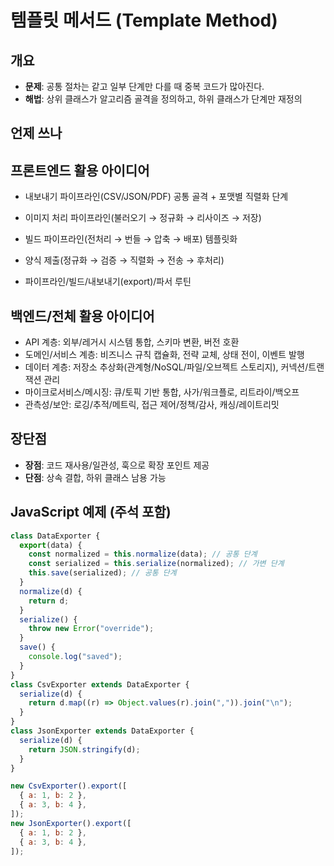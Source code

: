 # 템플릿 메서드 (Template Method)

## 개요

- **문제**: 공통 절차는 같고 일부 단계만 다를 때 중복 코드가 많아진다.
- **해법**: 상위 클래스가 알고리즘 골격을 정의하고, 하위 클래스가 단계만 재정의

## 언제 쓰나

## 프론트엔드 활용 아이디어

- 내보내기 파이프라인(CSV/JSON/PDF) 공통 골격 + 포맷별 직렬화 단계
- 이미지 처리 파이프라인(불러오기 → 정규화 → 리사이즈 → 저장)
- 빌드 파이프라인(전처리 → 번들 → 압축 → 배포) 템플릿화
- 양식 제출(정규화 → 검증 → 직렬화 → 전송 → 후처리)

- 파이프라인/빌드/내보내기(export)/파서 루틴


## 백엔드/전체 활용 아이디어
- API 계층: 외부/레거시 시스템 통합, 스키마 변환, 버전 호환
- 도메인/서비스 계층: 비즈니스 규칙 캡슐화, 전략 교체, 상태 전이, 이벤트 발행
- 데이터 계층: 저장소 추상화(관계형/NoSQL/파일/오브젝트 스토리지), 커넥션/트랜잭션 관리
- 마이크로서비스/메시징: 큐/토픽 기반 통합, 사가/워크플로, 리트라이/백오프
- 관측성/보안: 로깅/추적/메트릭, 접근 제어/정책/감사, 캐싱/레이트리밋
## 장단점

- **장점**: 코드 재사용/일관성, 훅으로 확장 포인트 제공
- **단점**: 상속 결합, 하위 클래스 남용 가능

## JavaScript 예제 (주석 포함)

```javascript
class DataExporter {
  export(data) {
    const normalized = this.normalize(data); // 공통 단계
    const serialized = this.serialize(normalized); // 가변 단계
    this.save(serialized); // 공통 단계
  }
  normalize(d) {
    return d;
  }
  serialize() {
    throw new Error("override");
  }
  save() {
    console.log("saved");
  }
}
class CsvExporter extends DataExporter {
  serialize(d) {
    return d.map((r) => Object.values(r).join(",")).join("\n");
  }
}
class JsonExporter extends DataExporter {
  serialize(d) {
    return JSON.stringify(d);
  }
}

new CsvExporter().export([
  { a: 1, b: 2 },
  { a: 3, b: 4 },
]);
new JsonExporter().export([
  { a: 1, b: 2 },
  { a: 3, b: 4 },
]);
```

